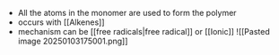+ All the atoms in the monomer are used to form the polymer
+ occurs with [[Alkenes]]
+ mechanism can be [[free radicals|free radical]] or [[Ionic]]
![[Pasted image 20250103175001.png]]